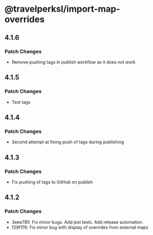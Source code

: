 # @travelperksl/import-map-overrides

## 4.1.6

### Patch Changes

- Remove pushing tags in publish workflow as it does not work

## 4.1.5

### Patch Changes

- Test tags

## 4.1.4

### Patch Changes

- Second attempt at fixing push of tags during publishing

## 4.1.3

### Patch Changes

- Fix pushing of tags to GitHub on publish

## 4.1.2

### Patch Changes

- 3eee785: Fix minor bugs. Add jest tests. Add release automation.
- f29f176: Fix minor bug with display of overrides from external maps
